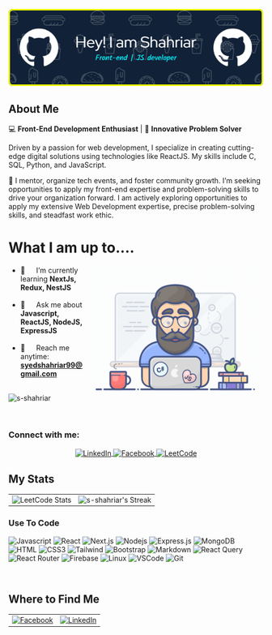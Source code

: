<p align="center">
  <img src="./Shahriar.png" alt="Header"/>
</p>

## About Me

💻 **Front-End Development Enthusiast** | 🚀 **Innovative Problem Solver**

Driven by a passion for web development, I specialize in creating cutting-edge digital solutions using technologies like ReactJS. My skills include C, SQL, Python, and JavaScript.

🤝 I mentor, organize tech events, and foster community growth. I’m seeking opportunities to apply my front-end expertise and problem-solving skills to drive your organization forward. I am actively exploring opportunities to apply my extensive Web Development expertise, precise problem-solving skills, and steadfast work ethic.

 # What I am up to....
 
<p align="center">
 <img align="right" width="350" src="programmer.gif" alt="Coding gif" />
  
 - 🌱 &emsp; I’m currently learning **NextJs, Redux, NestJS** <br/><br/>
 - 💬 &emsp; Ask me about **Javascript, ReactJS, NodeJS, ExpressJS** <br/><br/>
 - 📧 &emsp; Reach me anytime: **syedshahriar99@gmail.com**<br/><br/>
 <p align="left"> <img src="https://komarev.com/ghpvc/?username=s-shahriar&label=Profile%20views&color=0e75b6&style=flat" alt="s-shahriar" /> </p>
</p>

<br/>



<h3 align="left">Connect with me:</h3>
<p align="center">
  <a href="https://linkedin.com/in/syed-shahriar" target="blank">
    <img align="center" src="https://raw.githubusercontent.com/rahuldkjain/github-profile-readme-generator/master/src/images/icons/Social/linked-in-alt.svg" alt="LinkedIn" height="30" width="40" />
  </a>
  <a href="https://fb.com/bin.omar.862852" target="blank">
    <img align="center" src="https://raw.githubusercontent.com/rahuldkjain/github-profile-readme-generator/master/src/images/icons/Social/facebook.svg" alt="Facebook" height="30" width="40" />
  </a>
  <a href="https://leetcode.com/syedshahriar99" target="blank">
    <img align="center" src="https://raw.githubusercontent.com/rahuldkjain/github-profile-readme-generator/master/src/images/icons/Social/leet-code.svg" alt="LeetCode" height="30" width="40" />
  </a>
</p>


## My Stats

<table align="center">
  <tr>
    <td align="center">
      <img src="https://leetcard.jacoblin.cool/syedshahriar99?theme=dark&font=ABeeZee" alt="LeetCode Stats"/>
    </td>
    <td align="center">
      <img src="https://github-readme-streak-stats.herokuapp.com/?user=s-shahriar&theme=dark&hide_border=true" alt="s-shahriar's Streak"/>
    </td>
  </tr>
</table>

### Use To Code

![Javascript](https://img.shields.io/badge/Javascript-F0DB4F?style=for-the-badge&labelColor=black&logo=javascript&logoColor=F0DB4F)
![React](https://img.shields.io/badge/-React-61DBFB?style=for-the-badge&labelColor=black&logo=react&logoColor=61DBFB)
![Next.js](https://img.shields.io/badge/next.js-000000?style=for-the-badge&logo=nextdotjs&logoColor=white)
![Nodejs](https://img.shields.io/badge/Nodejs-3C873A?style=for-the-badge&labelColor=black&logo=node.js&logoColor=3C873A)
![Express.js](https://img.shields.io/badge/Express.js-000000?style=for-the-badge&logo=express&logoColor=white)
![MongoDB](https://img.shields.io/badge/MongoDB-4EA94B?style=for-the-badge&logo=mongodb&logoColor=white)
![HTML](https://img.shields.io/badge/HTML5-E34F26?style=for-the-badge&logo=html5&logoColor=white)
![CSS3](https://img.shields.io/badge/CSS3-1572B6?style=for-the-badge&logo=css3&logoColor=white)
![Tailwind](https://img.shields.io/badge/Tailwind_CSS-092749?style=for-the-badge&logo=tailwindcss&logoColor=06B6D4&labelColor=000000)
![Bootstrap](https://img.shields.io/badge/Bootstrap-563D7C?style=for-the-badge&logo=bootstrap&logoColor=white)
![Markdown](https://img.shields.io/badge/Markdown-000000?style=for-the-badge&logo=markdown&logoColor=white)
![React Query](https://img.shields.io/badge/-React_Query-FF4154?style=for-the-badge&logo=react%20query&logoColor=white)
![React Router](https://img.shields.io/badge/React_Router-CA4245?style=for-the-badge&logo=react-router&logoColor=white)
![Firebase](https://img.shields.io/badge/Firebase-FFCA28?style=for-the-badge&logo=firebase&logoColor=white)
![Linux](https://img.shields.io/badge/Linux-FCC624?style=for-the-badge&logo=linux&logoColor=black)
![VSCode](https://img.shields.io/badge/Visual_Studio-0078d7?style=for-the-badge&logo=visual%20studio&logoColor=white)
![Git](https://img.shields.io/badge/Git-F05032?style=for-the-badge&logo=git&logoColor=white)


<br/>


## Where to Find Me

<table align="center">
  <tr>
    <td align="center">
      <a href="https://www.facebook.com/bin.omar.862852">
        <img src="https://img.shields.io/badge/Facebook-%231877F2.svg?&style=for-the-badge&logo=facebook&logoColor=white" alt="Facebook"/>
      </a>
    </td>
    <td align="center">
      <a href="https://www.linkedin.com/in/syed-shahriar/">
        <img src="https://img.shields.io/badge/LinkedIn-%230A66C2.svg?&style=for-the-badge&logo=linkedin&logoColor=white" alt="LinkedIn"/>
      </a>
    </td>
  </tr>
</table>

